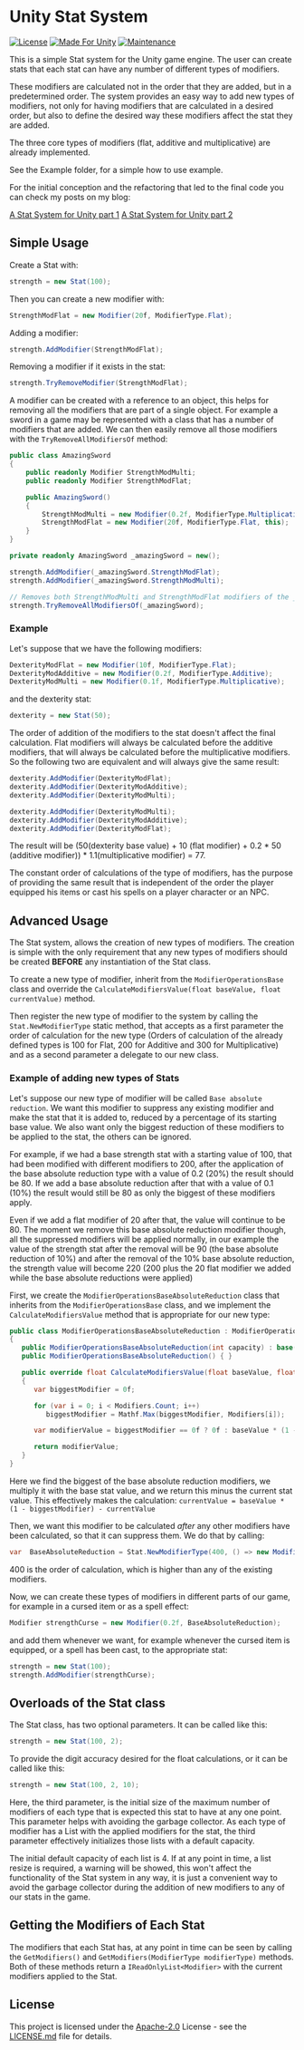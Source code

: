 # Unity Stat System

[![License](https://img.shields.io/badge/License-Apache_2.0-blue.svg)](https://opensource.org/licenses/Apache-2.0)
[![Made For Unity](https://img.shields.io/badge/Made%20for-Unity-blue)](https://unity3d.com)
[![Maintenance](https://img.shields.io/badge/Maintained%3F-yes-brightgreen.svg)](https://github.com/meredoth/Unity-Fluent-Debug/graphs/commit-activity)

This is a simple Stat system for the Unity game engine. The user can create stats that each stat can have any number of different types of modifiers.

These modifiers are calculated not in the order that they are added, but in a predetermined order. The system provides an easy way to add new types of modifiers, not only for having modifiers that are calculated in a desired order, but also to define the desired way these modifiers affect the stat they are added.

The three core types of modifiers (flat, additive and multiplicative) are already implemented.

See the Example folder, for a simple how to use example.

For the initial conception and the refactoring that led to the final code you can check my posts on my blog:

[A Stat System for Unity part 1](https://giannisakritidis.com/blog/Stat-System-Part1/)
[A Stat System for Unity part 2](https://giannisakritidis.com/blog/Stat-System-Part2/)

## Simple Usage

Create a Stat with:

```csharp
strength = new Stat(100);
```

Then you can create a new modifier with:

```csharp
StrengthModFlat = new Modifier(20f, ModifierType.Flat);
```

Adding a modifier:

```csharp
strength.AddModifier(StrengthModFlat);
```

Removing a modifier if it exists in the stat:

```csharp
strength.TryRemoveModifier(StrengthModFlat);
```

A modifier can be created with a reference to an object, this helps for removing all the modifiers that are part of a single object. For example a sword in a game may be represented with a class that has a number of modifiers that are added. We can then easily remove all those modifiers with the ```TryRemoveAllModifiersOf``` method:

```csharp
public class AmazingSword
{
    public readonly Modifier StrengthModMulti;
    public readonly Modifier StrengthModFlat;

    public AmazingSword()
    {
        StrengthModMulti = new Modifier(0.2f, ModifierType.Multiplicative, this);
        StrengthModFlat = new Modifier(20f, ModifierType.Flat, this);
    }
}
```

```csharp
private readonly AmazingSword _amazingSword = new();

strength.AddModifier(_amazingSword.StrengthModFlat);
strength.AddModifier(_amazingSword.StrengthModMulti);

// Removes both StrengthModMulti and StrengthModFlat modifiers of the _amazingSword instance
strength.TryRemoveAllModifiersOf(_amazingSword); 
```

### Example

Let's suppose that we have the following modifiers:

```csharp
DexterityModFlat = new Modifier(10f, ModifierType.Flat);
DexterityModAdditive = new Modifier(0.2f, ModifierType.Additive);
DexterityModMulti = new Modifier(0.1f, ModifierType.Multiplicative);
```

and the dexterity stat:

```csharp
dexterity = new Stat(50);
```

The order of addition of the modifiers to the stat doesn't affect the final calculation. Flat modifiers will always be calculated before the additive modifiers, that will always be calculated before the multiplicative modifiers. So the following two are equivalent and will always give the same result:

```csharp
dexterity.AddModifier(DexterityModFlat);
dexterity.AddModifier(DexterityModAdditive);
dexterity.AddModifier(DexterityModMulti);
```

```csharp
dexterity.AddModifier(DexterityModMulti);
dexterity.AddModifier(DexterityModAdditive);
dexterity.AddModifier(DexterityModFlat);
```

The result will be (50(dexterity base value) + 10 (flat modifier) + 0.2 * 50 (additive modifier)) * 1.1(multiplicative modifier) = 77.

The constant order of calculations of the type of modifiers, has the purpose of providing the same result that is independent of the order the player equipped his items or cast his spells on a player character or an NPC.

## Advanced Usage

The Stat system, allows the creation of new types of modifiers. The creation is simple with the only requirement that any new types of modifiers should be created **BEFORE** any instantiation of the Stat class.

To create a new type of modifier, inherit from the ```ModifierOperationsBase``` class and override the ```CalculateModifiersValue(float baseValue, float currentValue)``` method.

Then register the new type of modifier to the system by calling the ```Stat.NewModifierType``` static method, that accepts as a first parameter the order of calculation for the new type (Orders of calculation of the already defined types is 100 for Flat, 200 for Additive and 300 for Multiplicative) and as a second parameter a delegate to our new class.

### Example of adding new types of Stats

Let's suppose our new type of modifier will be called ```Base absolute reduction```. We want this modifier to suppress any existing modifier and make the stat that it is added to, reduced by a percentage of its starting base value. We also want only the biggest reduction of these modifiers to be applied to the stat, the others can be ignored.

For example, if we had a base strength stat with a starting value of 100, that had been modified with different modifiers to 200, after the application of the base absolute reduction type with a value of 0.2 (20%) the result should be 80. If we add a base absolute reduction after that with a value of 0.1 (10%) the result would still be 80 as only the biggest of these modifiers apply.

Even if we add a flat modifier of 20 after that, the value will continue to be 80. The moment we remove this base absolute reduction modifier though, all the suppressed modifiers will be applied normally, in our example the value of the strength stat after the removal will be 90 (the base absolute reduction of 10%) and after the removal of the 10% base absolute reduction, the strength value will become 220 (200 plus the 20 flat modifier we added while the base absolute reductions were applied)

First, we create the ```ModifierOperationsBaseAbsoluteReduction``` class that inherits from the ```ModifierOperationsBase``` class, and we implement the ```CalculateModifiersValue``` method that is appropriate for our new type:

```csharp
public class ModifierOperationsBaseAbsoluteReduction : ModifierOperationsBase
{
   public ModifierOperationsBaseAbsoluteReduction(int capacity) : base(capacity) { }
   public ModifierOperationsBaseAbsoluteReduction() { }

   public override float CalculateModifiersValue(float baseValue, float currentValue)
   {
      var biggestModifier = 0f;

      for (var i = 0; i < Modifiers.Count; i++)
         biggestModifier = Mathf.Max(biggestModifier, Modifiers[i]);

      var modifierValue = biggestModifier == 0f ? 0f : baseValue * (1 - biggestModifier) - currentValue;

      return modifierValue;
   }
}
```

Here we find the biggest of the base absolute reduction modifiers, we multiply it with the base stat value, and we return this minus the current stat value. This effectively makes the calculation: ```currentValue = baseValue * (1 - biggestModifier) - currentValue```

Then, we want this modifier to be calculated *after* any other modifiers have been calculated, so that it can suppress them. We do that by calling:

```csharp
var  BaseAbsoluteReduction = Stat.NewModifierType(400, () => new ModifierOperationsBaseAbsoluteReduction());
```

400 is the order of calculation, which is higher than any of the existing modifiers.

Now, we can create these types of modifiers in different parts of our game, for example in a cursed item or as a spell effect:

```csharp
Modifier strengthCurse = new Modifier(0.2f, BaseAbsoluteReduction);
```

and add them whenever we want, for example whenever the cursed item is equipped, or a spell has been cast, to the appropriate stat:

```csharp
strength = new Stat(100);
strength.AddModifier(strengthCurse);
```

## Overloads of the Stat class

The Stat class, has two optional parameters. It can be called like this:

```csharp
strength = new Stat(100, 2); 
```

To provide the digit accuracy desired for the float calculations, or it can be called like this:

```csharp
strength = new Stat(100, 2, 10);
```

Here, the third parameter, is the initial size of the maximum number of modifiers of each type that is expected this stat to have at any one point. This parameter helps with avoiding the garbage collector. As each type of modifier has a List with the applied modifiers for the stat, the third parameter effectively initializes those lists with a default capacity.

The initial default capacity of each list is 4. If at any point in time, a list resize is required, a warning will be showed, this won't affect the functionality of the Stat system in any way, it is just a convenient way to avoid the garbage collector during the addition of new modifiers to any of our stats in the game.

## Getting the Modifiers of Each Stat

The modifiers that each Stat has, at any point in time can be seen by calling the ```GetModifiers()``` and ```GetModifiers(ModifierType modifierType)``` methods. Both of these methods return a ```IReadOnlyList<Modifier>``` with the current modifiers applied to the Stat.

## License

This project is licensed under the [Apache-2.0](LICENSE.md)
License - see the [LICENSE.md](LICENSE.md) file for
details.
